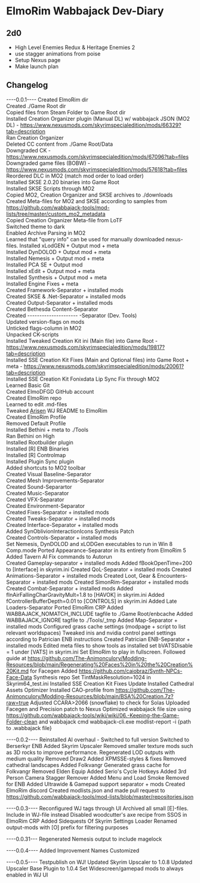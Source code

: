 # ElmoRim Wabbajack Dev-Diary
## 2d0

* High Level Enemies Redux & Heritage Enemies 2
* use stagger animations from poise
* Setup Nexus page
* Make launch plan

## Changelog

----0.0.1----
Created ElmoRim dir  
Created ./Game Root dir  
Copied files from Steam Folder to Game Root dir  
Installed Creation Organizer plugin (Manual DL) w/ wabbajack JSON (MO2 DL) - https://www.nexusmods.com/skyrimspecialedition/mods/66329?tab=description  
Ran Creation Organizer  
Deleted CC content from ./Game Root/Data  
Downgraded CK - https://www.nexusmods.com/skyrimspecialedition/mods/67096?tab=files  
Downgraded game files (BOBW) - https://www.nexusmods.com/skyrimspecialedition/mods/57618?tab=files  
Reordered DLC in MO2 (match mod order to load order)  
Installed SKSE 2.0.20 binaries into Game Root  
Installed SKSE Scripts through MO2  
Copied MO2, Creation Organizer and SKSE archives to ./downloads  
Created Meta-files for MO2 and SKSE according to samples from https://github.com/wabbajack-tools/mod-lists/tree/master/custom_mo2_metadata  
Copied Creation Organizer Meta-file from LoTF  
Switched theme to dark  
Enabled Archive Parsing in MO2  
Learned that "query info" can be used for manually downloaded nexus-files. 
Installed xLodGEN + Output mod + meta  
Installed DynDOLOD + Output mod + meta  
Installed Nemesis + Output mod + meta  
Installed PCA SE + Output mod  
Installed xEdit + Output mod + meta  
Installed Synthesis + Output mod + meta  
Installed Engine Fixes + meta  
Created Framework-Separator + installed mods  
Created SKSE & .Net-Separator + installed mods  
Created Output-Separator + installed mods  
Created Bethesda Content-Separator  
Created --------------------- -Separator (Dev. Tools)  
Updated version-flags on mods  
Unticked flags-column in MO2  
Unpacked CK-scripts  
Installed Tweaked Creation Kit ini (Main file) into Game Root - https://www.nexusmods.com/skyrimspecialedition/mods/19817?tab=description  
Installed SSE Creation Kit Fixes (Main and Optional files) into Game Root + meta - https://www.nexusmods.com/skyrimspecialedition/mods/20061?tab=description  
Installed SSE Creation Kit Fonixdata Lip Sync Fix through MO2  
Learned Basic Git  
Created ElmoDFGD GitHub account  
Created ElmoRim repo  
Learned to edit .md-files  
Tweaked [Arisen](https://github.com/aljoxo/Arisen) WJ README to ElmoRim  
Created ElmoRim Profile  
Removed Default Profile  
Installed Bethini + meta to ./Tools  
Ran Bethini on High  
Installed Rootbuilder plugin  
Installed [R] ENB Binaries  
Installed [R] Controlmap  
Installed Plugin Sync plugin  
Added shortcuts to MO2 toolbar  
Created Visual Baseline-Separator  
Created Mesh Improvements-Separator  
Created Sound-Separartor  
Created Music-Separator    
Created VFX-Separator  
Created Environment-Separator  
Created Fixes-Separator + installed mods  
Created Tweaks-Separator + installed mods  
Created Interface-Separator + installed mods  
Added SynOblivionInteractionIcons Synthesis Patch  
Created Controls-Separator + installed mods  
Set Nemesis, DynDOLOD and xLODGen executables to run in Win 8 Comp.mode
Ported Appearance-Separator in its entirety from ElmoRim 5  
Added Tavern AI Fix commands to Autorun  
Created Gameplay-separator + installed mods
Added fBookOpenTime=200 to [Interface] in skyrim.ini
Created QoL-Separator + installed mods
Created Animations-Separator + installed mods
Created Loot, Gear & Encounters-Separator + installed mods
Created SimonRim-Separator + installed mods
Created Combat-Separator + installed mods
Added fInAirFallingCharGravityMult=1.8 to [HAVOK] in skyrim.ini
Added fControllerBufferDepth=0.01 to [CONTROLS] in skyrim.ini
Added Late Loaders-Separator
Ported ElmoRim CRP
Added WABBAJACK_NOMATCH_INCLUDE tagfile to ./Game Root/enbcache
Added WABBAJACK_IGNORE tagfile to ./Tools/_tmp
Added Map-Separator + installed mods
Configured grass cache settings (modpage + script to list relevant worldspaces)
Tweaked inis and nvidia control panel settings according to Patrician ENB instructions
Created Patrician ENB-Separator + installed mods
Edited meta files to show tools as installed
set bVATSDisable = 1 under [VATS] in skyrim.ini
Set ElmoRim to play in fullscreen.
Followed guide at https://github.com/The-Animonculory/Modding-Resources/blob/main/Regenerating%20Faces%20in%20the%20Creation%20Kit.md for Facegen
Added https://github.com/caiobraz/Synth-NPCs-Face-Data Synthesis repo
Set TintMaskResolution=1024 in Skyrim64_test.ini
Installed SSE Creation Kit Fixes Update
Installed Cathedral Assets Optimizer
Installed CAO-profile from https://github.com/The-Animonculory/Modding-Resources/blob/main/BSA%20Creation.7z?raw=true
Adjusted CCARA>2066 (snowflake) to check for Solas
Uploaded Facegen and Precision patch to Nexus
Optimized wabbajack file size using https://github.com/wabbajack-tools/wiki/wiki/06.-Keeping-the-Game-Folder-clean and wabbajack cmd wabbajack-cli.exe modlist-report -i {path to .wabbajack file}

----0.0.2----
Reinstalled AI overhaul - Switched to full version
Switched to Berserkyr ENB
Added Skyrim Upscaler
Removed smaller texture mods such as 3D rocks to improve performance.
Regenerated LOD outputs with medium quality
Removed Draw2
Added XPMSSE-styles & fixes
Removed cathedral landscapes
Added Folkvangr
Generated grass cache for Folkvangr
Removed Elden Equip
Added Serio's Cycle Hotkeys
Added 3rd Person Camera Stagger Remover
Added Menu and Load Smoke Removed for ENB
Added Ultrawide & Gamepad support separator + mods
Created ElmoRim discord
Created modlists.json and made pull request to https://github.com/wabbajack-tools/mod-lists/blob/master/repositories.json

----0.0.3----
Reconfigured WJ tags through UI
Archived all small [E]-files. Include in WJ-file instead
Disabled woodcutter's axe recipe from SSOS in ElmoRim CRP
Added Sidequests Of Skyrim Settings Loader
Renamed output-mods with [O] prefix for filtering purposes

----0.0.31---
Regenerated Nemesis output to include magelock


----0.0.4---- 
Added Improvement Names Customized


----0.0.5----
Testpublish on WJ!
Updated Skyrim Upscaler to 1.0.8
Updated Upscaler Base Plugin to 1.0.4
Set Widescreen/gamepad mods to always enabled in WJ UI

